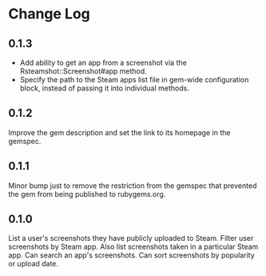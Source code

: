 # Change Log

## 0.1.3

- Add ability to get an app from a screenshot via the Rsteamshot::Screenshot#app method.
- Specify the path to the Steam apps list file in gem-wide configuration block, instead of passing it into individual methods.

## 0.1.2

Improve the gem description and set the link to its homepage in the gemspec.

## 0.1.1

Minor bump just to remove the restriction from the gemspec that prevented the gem from being published to rubygems.org.

## 0.1.0

List a user's screenshots they have publicly uploaded to Steam. Filter user screenshots by Steam app. Also list screenshots taken in a particular Steam app. Can search an app's screenshots. Can sort screenshots by popularity or upload date.
